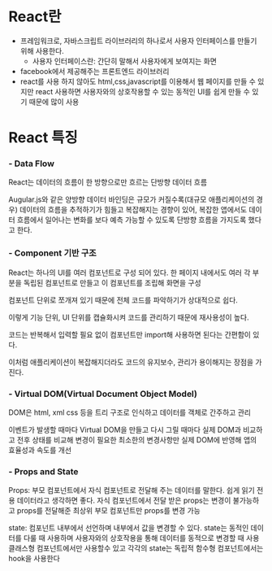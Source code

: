 # React란
- 프레임워크로, 자바스크립트 라이브러리의 하나로서 사용자 인터페이스를 만들기 위해 사용한다.
  - 사용자 인터페이스란: 간단히 말해서 사용자에게 보여지는 화면
- facebook에서 제공해주는 프론트엔드 라이브러리
- react를 사용 하지 않아도 html,css,javascript를 이용해서 웹 페이지를 만들 수 있지만 react 사용하면 사용자와의 상호작용할 수 있는 동적인 UI를 쉽게 만들 수 있기 때문에 많이 사용

# React 특징
### - Data Flow

React는 데이터의 흐름이 한 방향으로만 흐르는 단방향 데이터 흐름

Augular.js와 같은 양방향 데이터 바인딩은 규모가 커질수록(대규모 애플리케이션의 경우) 데이터의 흐름을 추적하기가 힘들고 복잡해지는 경향이 있어, 복잡한 앱에서도 데이터 흐름에서 일어나는 변화를 보다 예측 가능할 수 있도록 단방향 흐름을 가지도록 했다고 한다.

### - Component 기반 구조

React는 하나의 UI를 여러 컴포넌트로 구성 되어 있다. 한 페이지 내에서도 여러 각 부분을 독립된 컴포넌트로 만들고 이 컴포넌트를 조립해 화면을 구성

컴포넌트 단위로 쪼개져 있기 때문에 전체 코드를 파악하기가 상대적으로 쉽다.

이렇게 기능 단위, UI 단위를 캡슐화시켜 코드를 관리하기 때문에 재사용성이 높다.

코드는 반복해서 입력할 필요 없이 컴포넌트만 import해 사용하면 된다는 간편함이 있다.

이처럼 애플리케이션이 복잡해지더라도 코드의 유지보수, 관리가 용이해지는 장점을 가진다.

### - Virtual DOM(Virtual Document Object Model)

DOM은 html, xml css 등을 트리 구조로 인식하고 데이터를 객체로 간주하고 관리

이벤트가 발생할 때마다 Virtual DOM을 만들고 다시 그릴 때마다 실제 DOM과 비교하고 전후 상태를 비교해 변경이 필요한 최소한의 변경사항만 실제 DOM에 반영해 앱의 효율성과 속도를 개선

### - Props and State

Props: 부모 컴포넌트에서 자식 컴포넌트로 전달해 주는 데이터를 말한다. 쉽게 읽기 전용 데이터라고 생각하면 좋다. 자식 컴포넌트에서 전달 받은 props는 변경이 불가능하고 props를 전달해준 최상위 부모 컴포넌트만 props를 변경 가능

state: 컴포넌트 내부에서 선언하며 내부에서 값을 변경할 수 있다. state는 동적인 데이터를 다룰 때 사용하며 사용자와의 상호작용을 통해 데이터를 동적으로 변경할 때 사용
클래스형 컴포넌트에서만 사용할수 있고 각각의 state는 독립적
함수형 컴포넌트에서는 hook을 사용한다